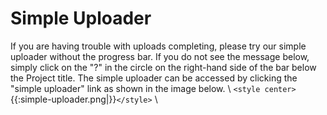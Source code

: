 # Simple Uploader

If you are having trouble with uploads completing, please try our simple uploader without the progress bar.  If you do not see the message below, simply click on the "?" in the circle on the right-hand side of the bar below the Project title. The simple uploader can be accessed by clicking the "simple uploader" link as shown in the image below.
\\
`<style center>`{{:simple-uploader.png|}}`</style>`
\\

